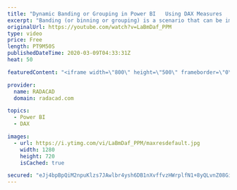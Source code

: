 ```yaml
---
title: "Dynamic Banding or Grouping in Power BI   Using DAX Measures   Choose the Count of Bins"
excerpt: "Banding (or binning or grouping) is a scenario that can be implemented both statically and dynamically in Power BI. Dynamic banding means selecting the bin (or band) configuration, and the banding changes based on the user selection of the slicer. Imagine that we have a count of customers by their age"
originalUrl: https://youtube.com/watch?v=LaBmDaf_PPM
type: video
price: Free
length: PT9M50S
publishedDateTime: 2020-03-09T04:33:31Z
heat: 50

featuredContent: "<iframe width=\"800\" height=\"500\" frameborder=\"0\" src=\"https://www.youtube.com/embed/LaBmDaf_PPM\" allow=\"accelerometer; autoplay; encrypted-media; gyroscope; picture-in-picture\" allowfullscreen></iframe>"

provider:
  name: RADACAD
  domain: radacad.com

topics:
  - Power BI
  - DAX

images:
  - url: https://i.ytimg.com/vi/LaBmDaf_PPM/maxresdefault.jpg
    width: 1280
    height: 720
    isCached: true

secured: "eJj4bpBpQiM2npuKlzs7JAwlbr4ysh6DB1nXvffvzHWrplfN1+8yQLvnZ08GiRsZCvAlCZLov2FtNJR6rfj5FTUNVi4+bIHDeyZg6OXE704vH8kocz66OqKImN5yqRmMieyOT0+XhGC6UbQBru6Lg54R93bOOq+xv0xgUip0BMUWGSXD7rLCZR31HRUuj18S5sEDw8fhKMO3EZ3ijXPGB1S3nN8x6+1CtiF1nEhDcnECp/qDzN6RoyHdvXhnCqnAZ0QhPQFDpy7LR+rotJSYH+/QQ/zm0Hz3oUzLtLcrhNtb7IVXnGptQEwLkTn2qInxKcRmt+L/ywGsdN6q+jfD+jklc2YUvwtDQ6AmEI2UzF5d+4WfiOoeaWeX61SV6uyEI3NPgLMBbbZfmYA4N61kvL4AIPJGlOG0Trj91MAP9pA=;4lsotLvyu4lMNiQK5HrNFg=="
---
```


